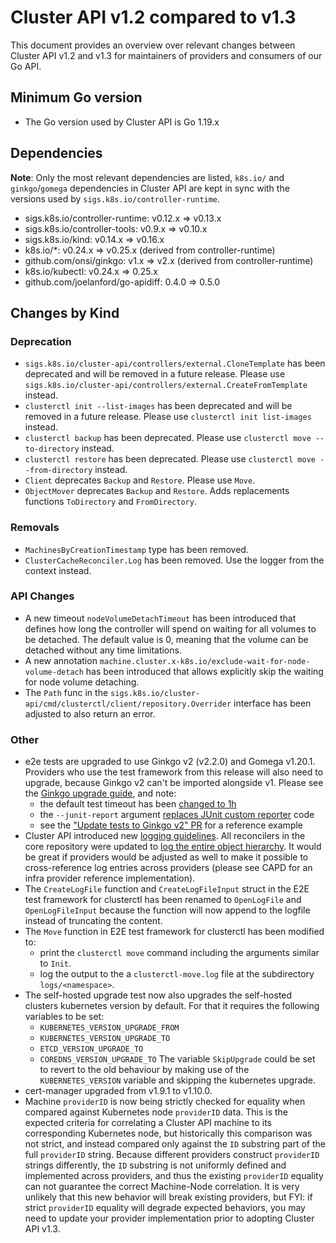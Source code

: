 # Cluster API v1.2 compared to v1.3

This document provides an overview over relevant changes between Cluster API v1.2 and v1.3 for
maintainers of providers and consumers of our Go API.

## Minimum Go version

* The Go version used by Cluster API is Go 1.19.x

## Dependencies

**Note**: Only the most relevant dependencies are listed, `k8s.io/` and `ginkgo`/`gomega` dependencies
in Cluster API are kept in sync with the versions used by `sigs.k8s.io/controller-runtime`.

- sigs.k8s.io/controller-runtime: v0.12.x => v0.13.x
- sigs.k8s.io/controller-tools: v0.9.x => v0.10.x
- sigs.k8s.io/kind: v0.14.x => v0.16.x
- k8s.io/*: v0.24.x => v0.25.x (derived from controller-runtime)
- github.com/onsi/ginkgo: v1.x => v2.x (derived from controller-runtime)
- k8s.io/kubectl: v0.24.x => 0.25.x
- github.com/joelanford/go-apidiff: 0.4.0 => 0.5.0

## Changes by Kind

### Deprecation

- `sigs.k8s.io/cluster-api/controllers/external.CloneTemplate` has been deprecated and will be removed in a future release. Please use `sigs.k8s.io/cluster-api/controllers/external.CreateFromTemplate` instead.
- `clusterctl init --list-images` has been deprecated and will be removed in a future release. Please use `clusterctl init list-images` instead.
- `clusterctl backup` has been deprecated. Please use `clusterctl move --to-directory` instead.
- `clusterctl restore` has been deprecated. Please use `clusterctl move --from-directory` instead.
- `Client` deprecates `Backup` and `Restore`. Please use `Move`.
- `ObjectMover` deprecates `Backup` and `Restore`. Adds replacements functions `ToDirectory` and `FromDirectory`.

### Removals

- `MachinesByCreationTimestamp` type has been removed.
- `ClusterCacheReconciler.Log` has been removed. Use the logger from the context instead.

### API Changes

- A new timeout `nodeVolumeDetachTimeout` has been introduced that defines how long the controller will spend on waiting for all volumes to be detached.
The default value is 0, meaning that the volume can be detached without any time limitations.
- A new annotation `machine.cluster.x-k8s.io/exclude-wait-for-node-volume-detach` has been introduced that allows explicitly skip the waiting for node volume detaching.
- The `Path` func in the `sigs.k8s.io/cluster-api/cmd/clusterctl/client/repository.Overrider` interface has been adjusted to also return an error.

### Other

- e2e tests are upgraded to use Ginkgo v2 (v2.2.0) and Gomega v1.20.1. Providers who use the test framework from this release will also need to upgrade, because Ginkgo v2 can't be imported alongside v1. Please see the [Ginkgo upgrade guide](https://onsi.github.io/ginkgo/MIGRATING_TO_V2), and note:
  * the default test timeout has been [changed to 1h](https://onsi.github.io/ginkgo/MIGRATING_TO_V2#timeout-behavior)
  * the `--junit-report` argument [replaces JUnit custom reporter](https://onsi.github.io/ginkgo/MIGRATING_TO_V2#improved-reporting-infrastructure) code
  * see the ["Update tests to Ginkgo v2" PR](https://github.com/kubernetes-sigs/cluster-api/pull/6906) for a reference example
- Cluster API introduced new [logging guidelines](../../developer/logging.md). All reconcilers in the core repository were updated
  to [log the entire object hierarchy](../../developer/logging.md#keyvalue-pairs). It would be great if providers would be adjusted 
  as well to make it possible to cross-reference log entries across providers (please see CAPD for an infra provider reference implementation). 
- The `CreateLogFile` function and `CreateLogFileInput` struct in the E2E test framework for clusterctl has been renamed to `OpenLogFile` and `OpenLogFileInput` because the function will now append to the logfile instead of truncating the content.
- The `Move` function in E2E test framework for clusterctl has been modified to:
  * print the `clusterctl move` command including the arguments similar to `Init`.
  * log the output to the a `clusterctl-move.log` file at the subdirectory `logs/<namespace>`.
- The self-hosted upgrade test now also upgrades the self-hosted clusters kubernetes version by default. For that it requires the following variables to be set:
  * `KUBERNETES_VERSION_UPGRADE_FROM`
  * `KUBERNETES_VERSION_UPGRADE_TO`
  * `ETCD_VERSION_UPGRADE_TO`
  * `COREDNS_VERSION_UPGRADE_TO`
  The variable `SkipUpgrade` could be set to revert to the old behaviour by making use of the `KUBERNETES_VERSION` variable and skipping the kubernetes upgrade.
- cert-manager upgraded from v1.9.1 to v1.10.0.
- Machine `providerID` is now being strictly checked for equality when compared against Kubernetes node `providerID` data. This is the expected criteria for correlating a Cluster API machine to its corresponding Kubernetes node, but historically this comparison was not strict, and instead compared only against the `ID` substring part of the full `providerID` string. Because different providers construct `providerID` strings differently, the `ID` substring is not uniformly defined and implemented across providers, and thus the existing `providerID` equality can not guarantee the correct Machine-Node correlation. It is very unlikely that this new behavior will break existing providers, but FYI: if strict `providerID` equality will degrade expected behaviors, you may need to update your provider implementation prior to adopting Cluster API v1.3.
